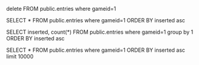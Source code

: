 

delete FROM public.entries where gameid=1

SELECT *  FROM public.entries where gameid=1
ORDER BY inserted asc

SELECT inserted, count(*) FROM public.entries where gameid=1
group by 1 ORDER BY inserted asc

SELECT * FROM public.entries where gameid=1
ORDER BY inserted asc limit 10000
